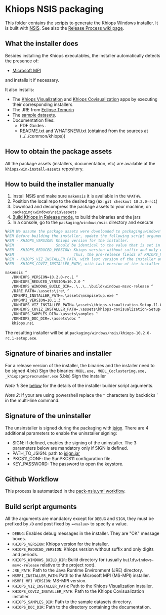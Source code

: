 # Khiops NSIS packaging
This folder contains the scripts to generate the Khiops Windows installer. It is built with
[NSIS](https://nsis.sourceforge.io/Download). See also the [Release Process wiki
page](https://github.com/KhiopsML/khiops/wiki/Release-Process).

## What the installer does
Besides installing the Khiops executables, the installer automatically detects the presence of:
- [Microsoft MPI](https://learn.microsoft.com/en-us/message-passing-interface/microsoft-mpi)

and installs it if necessary.


It also installs:
- The [Khiops Visualization](https://github.com/khiopsrelease/kv-release/releases/latest) and
  [Khiops Covisualization](https://github.com/khiopsrelease/kc-release/releases/latest) apps by
  executing their corresponding installers.
- The JRE from [Eclipse Temurin](https://adoptium.net/fr/temurin/releases/)
- The [sample datasets](https://github.com/KhiopsML/khiops-samples/releases/latest).
- Documentation files:
  - PDF Guides .
  - README.txt and WHATSNEW.txt (obtained from the sources at (../../common/khiops))

## How to obtain the package assets
All the package assets (installers, documentation, etc) are available at the
[`khiops-win-install-assets`](https://github.com/KhiopsML/khiops-win-install-assets/releases/latest)
repository.

## How to build the installer manually
1) Install NSIS and make sure `makensis` it is available in the `%PATH%`.
2) Position the local repo to the desired tag (ex: `git checkout 10.2.0-rc1`)
3) Download and decompress the package assets to your machine, on `packaging\windows\nsis\assets`
4) [Build Khiops in Release mode](https://github.com/KhiopsML/khiops/wiki/Building-Khiops), to build the binaries and the jars
5) In a console, go to the `packaging/windows/nsis` directory and execute
```bat
%REM We assume the package assets were downloaded to packaging\windows\nsis\assets
%REM Before building the installer, update the following script arguments, mainly:
%REM - KHIOPS_VERSION: Khiops version for the installer.
%REM                   Should be identical to the value that is set in KHIOPS_STR in src/Learning/KWUtils/KWKhiopsVersion.h
%REM - KHIOPS_REDUCED_VERSION: Khiops version without suffix and only digits and periods.
%REM                           Thus, the pre-release fields of KHIOPS_VERSION are ignored in KHIOPS_REDUCED_VERSION.
%REM - KHIOPS_VIZ_INSTALLER_PATH, with last version of the installer available in the assets
%REM - KHIOPS_COVIZ_INSTALLER_PATH, with last version of the installer available in the assets

makensis ^
   /DKHIOPS_VERSION=10.2.0-rc.1 ^
   /DKHIOPS_REDUCED_VERSION=10.2.0 ^
   /DKHIOPS_WINDOWS_BUILD_DIR=..\..\..\build\windows-msvc-release ^
   /DJRE_PATH=.\assets\jre\ ^
   /DMSMPI_INSTALLER_PATH=.\assets\msmpisetup.exe ^
   /DMSMPI_VERSION=10.1.3 ^
   /DKHIOPS_VIZ_INSTALLER_PATH=.\assets\khiops-visualization-Setup-11.0.2.exe ^
   /DKHIOPS_COVIZ_INSTALLER_PATH=.\assets\khiops-covisualization-Setup-10.2.4.exe ^
   /DKHIOPS_SAMPLES_DIR=.\assets\samples ^
   /DKHIOPS_DOC_DIR=.\assets\doc ^
   khiops.nsi
```
The resulting installer will be at `packaging/windows/nsis/khiops-10.2.0-rc.1-setup.exe`.

## Signature of binaries and installer
For a release version of the installer, the binaries and the installer need to be signed
4.bis) Sign the binaries: `MODL.exe, MODL_Coclustering.exe, _khiopsgetprocnumber.exe`
5.bis) Sign the installer


_Note 1_: See [below](#build-script-arguments) for the details of the installer builder script arguments.

_Note 2_: If your are using powershell replace the `^` characters by backticks `` ` `` in the
multi-line command.

## Signature of the uninstaller
The unsinstaller is signed during the packaging with [jsign](https://docs.digicert.com/en/software-trust-manager/code-signing/sign-with-third-party-signing-tools/general-packages/sign-authenticode-with-jsign-using-pkcs11-library.html). There are 4 additional parameters to enable the uninstaller signing:

- SIGN: if defined, enables the signing of the uninstaller. The 3 parameters below are mandatory only if SIGN is defined.
- PATH_TO_JSIGN: path to [jsign.jar](https://docs.digicert.com/en/software-trust-manager/client-tools/signing-tools/third-party-signing-tool-integrations/jsign.html)
- PKCS11_CONF: the SunPKCS11 configuration file.
- KEY_PASSWORD: The password to open the keystore.

## Github Workflow
This process is automatized in the [pack-nsis.yml workflow](../../../.github/workflows/pack-nsis.yml).

## Build script arguments
All the arguments are mandatory except for `DEBUG` and `SIGN`, they must be prefixed by `/D` and post fixed by
`=<value>` to specify a value.

- `DEBUG`: Enables debug messages in the installer. They are "OK" message boxes.
- `KHIOPS_VERSION`: Khiops version for the installer.
- `KHIOPS_REDUCED_VERSION`: Khiops version without suffix and only digits and periods.
- `KHIOPS_WINDOWS_BUILD_DIR`: Build directory for (usually `build\windows-msvc-release` relative to
  the project root).
- `JRE_PATH`: Path to the Java Runtime Environment (JRE) directory.
- `MSMPI_INSTALLER_PATH`: Path to the Microsoft MPI (MS-MPI) installer.
- `MSMPI_MPI_VERSION`: MS-MPI version.
- `KHIOPS_VIZ_INSTALLER_PATH`: Path to the Khiops Visualization installer.
- `KHIOPS_COVIZ_INSTALLER_PATH`: Path to the Khiops Covisualization installer.
- `KHIOPS_SAMPLES_DIR`: Path to the sample datasets directory.
- `KHIOPS_DOC_DIR`: Path to the directory containing the documentation.
